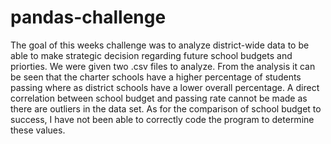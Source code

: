 # pandas-challenge
 The goal of this weeks challenge was to analyze district-wide data to be able to make strategic decision regarding future school budgets and priorties. We were given two .csv files to analyze. From the analysis it can be seen that the charter schools have a higher percentage of students passing where as district schools have a lower overall percentage. A direct correlation between school budget and passing rate cannot be made as there are outliers in the data set. As for the comparison of school budget to success, I have not been able to correctly code the program to determine these values. 

